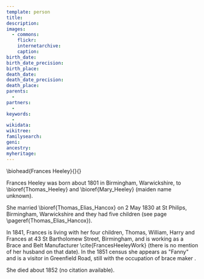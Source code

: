 ```yaml
---
template: person
title:
description:
images:
  - commons: 
    flickr: 
    internetarchive: 
    caption: 
birth_date: 
birth_date_precision: 
birth_place: 
death_date: 
death_date_precision: 
death_place: 
parents:
  - 
partners:
  - 
keywords:
  - 
wikidata: 
wikitree: 
familysearch: 
geni: 
ancestry: 
myheritage: 
---
```

\biohead{Frances Heeley}{}{}

Frances Heeley was born about 1801 in Birmingham, Warwickshire, to \bioref{Thomas_Heeley} and \bioref{Mary_Heeley} (maiden name unknown).

She married \bioref{Thomas_Elias_Hancox} on 2 May 1830 at St Philips, Birmingham, Warwickshire and they had five children (see page \pageref{Thomas_Elias_Hancox}).

In 1841, Frances is living with her four children, Thomas, William, Harry and Frances at 43 St Bartholomew Street, Birmingham,   and is working as a Brace and Belt Manufacturer  \cite{FrancesHeeleyWork} (there is no mention of her husband on that date).  In the 1851 census she appears as "Fanny" and is a visitor in Greenfield Road, still with the occupation of brace maker .

She died about 1852 (no citation available).

